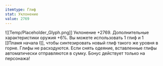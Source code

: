 ```yaml
---
itemtype: Глиф
stat: Уклонение 
value: 2769
---
```

![[Temp/Placeholder_Glyph.png]]
Уклонение +2769. Дополнительные характеристики оружия +6%. Вы можете использовать 1 глиф и 1 [[Пламя начала I]], чтобы синтезировать новый глиф такого же уровня в горне. Глифы не расходуются. Если снять одеяние, вставленные глифы автоматически отправляются в сумку. Бонус действует только на персонажа!
